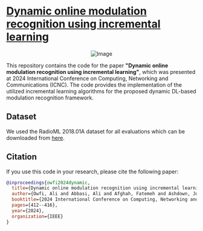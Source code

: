 # [Dynamic online modulation recognition using incremental learning](https://ieeexplore.ieee.org/abstract/document/10556007)
<div align="center">
  <img src="https://github.com/user-attachments/assets/1b3af431-89d8-4ae0-b6a1-3105f8833ce3" alt="Image" />
</div>

This repository contains the code for the paper **"Dynamic online modulation recognition using incremental learning"**, which was presented at 2024 International Conference on Computing, Networking and Communications (ICNC). The code provides the implementation of the utilized incremental learning algorithms for the proposed dynamic DL-based modulation recognition framework.

## Dataset
We used the RadioML 2018.01A dataset for all evaluations which can be downloaded from [here](https://www.kaggle.com/datasets/pinxau1000/radioml2018).

## Citation
If you use this code in your research, please cite the following paper:
```bibtex
@inproceedings{owfi2024dynamic,
  title={Dynamic online modulation recognition using incremental learning},
  author={Owfi, Ali and Abbasi, Ali and Afghah, Fatemeh and Ashdown, Jonathan and Turck, Kurt},
  booktitle={2024 International Conference on Computing, Networking and Communications (ICNC)},
  pages={412--416},
  year={2024},
  organization={IEEE}
}
